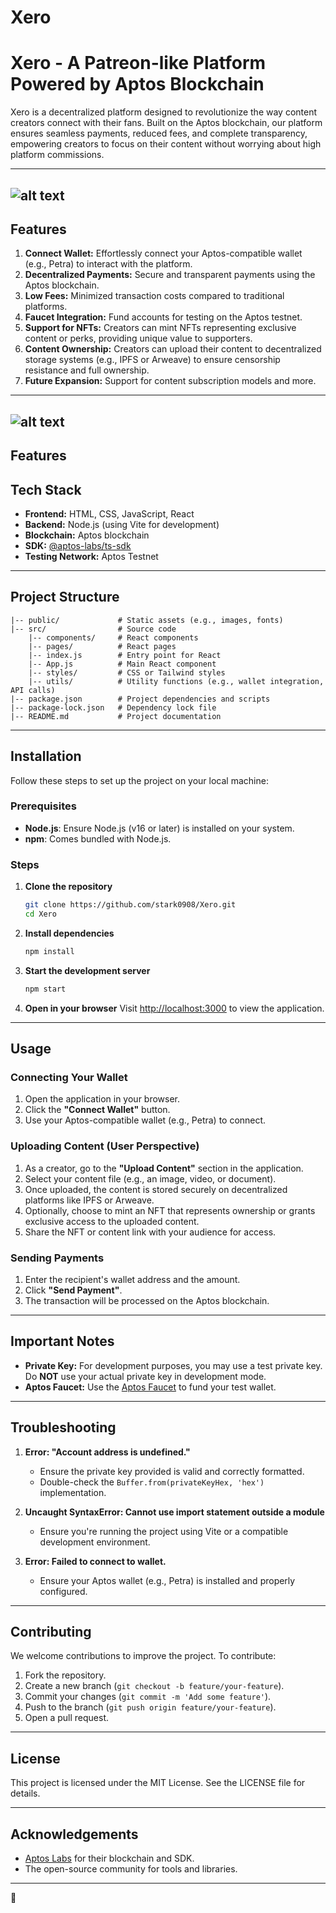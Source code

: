 # Xero 

# Xero - A Patreon-like Platform Powered by Aptos Blockchain

Xero is a decentralized platform designed to revolutionize the way content creators connect with their fans. Built on the Aptos blockchain, our platform ensures seamless payments, reduced fees, and complete transparency, empowering creators to focus on their content without worrying about high platform commissions.

---
![alt text](https://github.com/stark0908/Xero/blob/main/Features.png?raw=true)
---
## Features

1. **Connect Wallet:** Effortlessly connect your Aptos-compatible wallet (e.g., Petra) to interact with the platform.
2. **Decentralized Payments:** Secure and transparent payments using the Aptos blockchain.
3. **Low Fees:** Minimized transaction costs compared to traditional platforms.
4. **Faucet Integration:** Fund accounts for testing on the Aptos testnet.
5. **Support for NFTs:** Creators can mint NFTs representing exclusive content or perks, providing unique value to supporters.
6. **Content Ownership:** Creators can upload their content to decentralized storage systems (e.g., IPFS or Arweave) to ensure censorship resistance and full ownership.
7. **Future Expansion:** Support for content subscription models and more.

---
![alt text](https://github.com/stark0908/Xero/blob/main/Flow.png?raw=true)
---
## Features

## Tech Stack

- **Frontend:** HTML, CSS, JavaScript, React
- **Backend:** Node.js (using Vite for development)
- **Blockchain:** Aptos blockchain
- **SDK:** [@aptos-labs/ts-sdk](https://www.npmjs.com/package/@aptos-labs/ts-sdk)
- **Testing Network:** Aptos Testnet

---

## Project Structure

```
|-- public/             # Static assets (e.g., images, fonts)
|-- src/                # Source code
    |-- components/     # React components
    |-- pages/          # React pages
    |-- index.js        # Entry point for React
    |-- App.js          # Main React component
    |-- styles/         # CSS or Tailwind styles
    |-- utils/          # Utility functions (e.g., wallet integration, API calls)
|-- package.json        # Project dependencies and scripts
|-- package-lock.json   # Dependency lock file
|-- README.md           # Project documentation
```

---

## Installation

Follow these steps to set up the project on your local machine:

### Prerequisites

- **Node.js**: Ensure Node.js (v16 or later) is installed on your system.
- **npm**: Comes bundled with Node.js.

### Steps

1. **Clone the repository**

   ```bash
   git clone https://github.com/stark0908/Xero.git
   cd Xero
   ```

2. **Install dependencies**

   ```bash
   npm install
   ```

3. **Start the development server**

   ```bash
   npm start
   ```

4. **Open in your browser**
   Visit [http://localhost:3000](http://localhost:3000) to view the application.

---

## Usage

### Connecting Your Wallet

1. Open the application in your browser.
2. Click the **"Connect Wallet"** button.
3. Use your Aptos-compatible wallet (e.g., Petra) to connect.

### Uploading Content (User Perspective)

1. As a creator, go to the **"Upload Content"** section in the application.
2. Select your content file (e.g., an image, video, or document).
3. Once uploaded, the content is stored securely on decentralized platforms like IPFS or Arweave.
4. Optionally, choose to mint an NFT that represents ownership or grants exclusive access to the uploaded content.
5. Share the NFT or content link with your audience for access.

### Sending Payments

1. Enter the recipient's wallet address and the amount.
2. Click **"Send Payment"**.
3. The transaction will be processed on the Aptos blockchain.

---

## Important Notes

- **Private Key:** For development purposes, you may use a test private key. Do **NOT** use your actual private key in development mode.
- **Aptos Faucet:** Use the [Aptos Faucet](https://faucet.devnet.aptoslabs.com/) to fund your test wallet.

---

## Troubleshooting

1. **Error: "Account address is undefined."**

   - Ensure the private key provided is valid and correctly formatted.
   - Double-check the `Buffer.from(privateKeyHex, 'hex')` implementation.

2. **Uncaught SyntaxError: Cannot use import statement outside a module**

   - Ensure you're running the project using Vite or a compatible development environment.

3. **Error: Failed to connect to wallet.**

   - Ensure your Aptos wallet (e.g., Petra) is installed and properly configured.

---

## Contributing

We welcome contributions to improve the project. To contribute:

1. Fork the repository.
2. Create a new branch (`git checkout -b feature/your-feature`).
3. Commit your changes (`git commit -m 'Add some feature'`).
4. Push to the branch (`git push origin feature/your-feature`).
5. Open a pull request.

---

## License

This project is licensed under the MIT License. See the LICENSE file for details.

---

## Acknowledgements

- [Aptos Labs](https://aptoslabs.com/) for their blockchain and SDK.
- The open-source community for tools and libraries.

---

🚀

